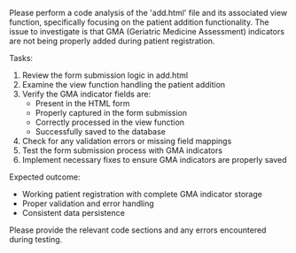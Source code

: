 Please perform a code analysis of the 'add.html' file and its associated view function, specifically focusing on the patient addition functionality. The issue to investigate is that GMA (Geriatric Medicine Assessment) indicators are not being properly added during patient registration.

Tasks:
1. Review the form submission logic in add.html
2. Examine the view function handling the patient addition
3. Verify the GMA indicator fields are:
   - Present in the HTML form
   - Properly captured in the form submission
   - Correctly processed in the view function
   - Successfully saved to the database
4. Check for any validation errors or missing field mappings
5. Test the form submission process with GMA indicators
6. Implement necessary fixes to ensure GMA indicators are properly saved

Expected outcome:
- Working patient registration with complete GMA indicator storage
- Proper validation and error handling
- Consistent data persistence

Please provide the relevant code sections and any errors encountered during testing.